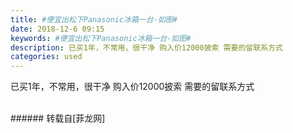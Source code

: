 ```yaml
---
title: #便宜出松下Panasonic冰箱一台-如图#
date: 2018-12-6 09:15
keywords: #便宜出松下Panasonic冰箱一台-如图#
description: 已买1年，不常用，很干净 购入价12000披索 需要的留联系方式
categories: used
---
```

<td class="t_f" id="postmessage_2417247">

已买1年，不常用，很干净 购入价12000披索 需要的留联系方式<br/>
<img alt="" border="0" class="zoom" data-cf-modified-d3b97a23d390fd0a6d6609c1-="" file="http://www.flw.ph/data/appbyme/upload/image/201812/06/WNS2Tj0g1Ly8.jpg" id="aimg_q9dMh" lazyloadthumb="1" onclick="" onmouseover="" src="http://www.flw.ph/data/appbyme/upload/image/201812/06/WNS2Tj0g1Ly8.jpg"/><br/>
<br/>
</td>
###### 转载自[菲龙网]